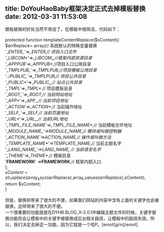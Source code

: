 title: DoYouHaoBaby框架决定正式去掉模板替换
date: 2012-03-31 11:53:08
---

模板替换的好处当然不用说了，在模板中很简洁，代码如下：<br/><br/>protected function templateContentReplace($sContent){<br/>		$arrReplace= array(// 系统默认的特殊变量替换<br/>			'__ENTER_*_'=>__ENTER_*_,// 项目入口文件<br/>			'__LIBCOM_*_'=>__LIBCOM_*_,//框架内部资源目录<br/>			'__APPPUB_*_'=>__APPPUB_*_,//项目入口公用目录<br/>			'__TMPLPUB_*_'=>__TMPLPUB_*_,//项目模板公用目录<br/>			'../PUBLIC_*_'=>__TMPLPUB_*_,// 项目公共目录<br/>			'__PUBLIC_*_'=>__PUBLIC_*_,// 站点公共目录<br/>			'__TMPL_*_'=>__TMPL_*_,// 项目模板目录<br/>			'__ROOT_*_'=>__ROOT_*_,// 当前网站地址<br/>			'__APP_*_'=>__APP_*_,// 当前项目地址<br/>			'__ACTION_*_'=>__ACTION_*_,// 当前操作地址<br/>			'__SELF_*_'=>__SELF_*_,// 当前页面地址<br/>			'__URL_*_'=>__URL_*_,// 当前URL地址<br/>			'__TMPL_FILE_NAME_*_'=>__TMPL_FILE_NAME_*_,// 当前模板文件地址<br/>			'__MODULE_NAME_*_'=>MODULE_NAME,// 模块或叫做控制器<br/>			'__ACTION_NAME_*_'=>ACTION_NAME,// 操作或叫做方法<br/>			'__TEMPLATE_NAME_*_'=>TEMPLATE_NAME,// 当前主题名字<br/>			'__LANG_NAME_*_'=>LANG_NAME,  // 当前语言名字<br/>			'__THEME_*_'=>__THEME_*_,// 模板目录<br/>			'__FRAMEWORK__' =>__FRAMEWORK__,// 框架内部入口<br/>		);<br/>		$sContent=str_replace(array_keys($arrReplace),array_values($arrReplace),$sContent);<br/>		return $sContent;<br/>	}<br/><br/>但是，替换却带来了很大的不便，如果我们网站的内容中含有上面的关键字也会被替换，这样带来了很大的不便。<br/>一个很重要的功能就是在DYHB.BLOG_X-2.0.1中编辑主题文件的时候，关键字替换功能将会让模板中的关键字被替换成后台相关路径，让模板中的路径失效。所以，我们决定去掉这一功能，因为它就是一个哈P。[emot]grin[/emot]